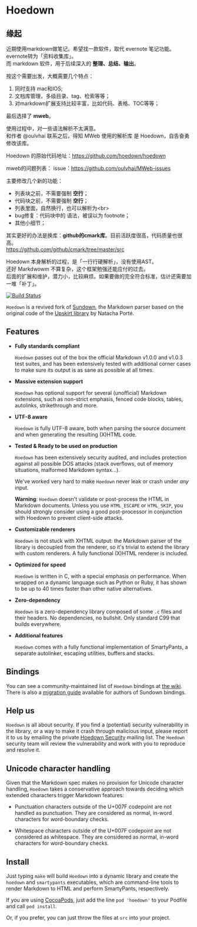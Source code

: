 Hoedown
=======




缘起
--------

近期使用markdown做笔记。希望找一款软件，取代 evernote 笔记功能。<br>
evernote转为「资料收集库」。<br>
而 markdown 软件，用于后续深入的 **整理、总结、输出**。

按这个需要出发，大概需要几个特点：
1. 同时支持 mac和IOS;
2. 文档库管理，多级目录、tag、检索等等；
3. 对markdown扩展支持比较丰富，比如代码、表格、TOC等等；

最后选择了 **mweb**。

使用过程中，对一些语法解析不太满意。<br>
和作者 @oulvhai 联系之后，得知 MWeb 使用的解析库 是 Hoedown，自告奋勇修改该库。

Hoedown 的原始代码地址：https://github.com/hoedown/hoedown

mweb的问题列表： issue：https://github.com/oulvhai/MWeb-issues



主要修改几个新的功能：
- 列表块之前，不需要强制 **空行**；
- 代码块之前，不需要强制 **空行**；
- 列表里面，自然换行，也可以解析为\<br\>
- bug修复：代码块中的 语法，被误以为 footnote；
- 其他小细节；

其实更好的办法是换库：**github的cmark库**。目前活跃度很高，代码质量也很高。<br>
https://github.com/github/cmark/tree/master/src

Hoedown 本身解析的过程，是「一行行硬解析」，没有使用AST。<br>
还好 Markdwowm 不算复杂，这个框架勉强还能应付的过去。<br>
后面的扩展和维护，潜力小，比较麻烦。如果要做的完全符合标准，估计还需要加一堆「补丁」。




[![Build Status](https://travis-ci.org/hoedown/hoedown.png?branch=master)](https://travis-ci.org/hoedown/hoedown)

`Hoedown` is a revived fork of [Sundown](https://github.com/vmg/sundown),
the Markdown parser based on the original code of the
[Upskirt library](http://fossil.instinctive.eu/libupskirt/index)
by Natacha Porté.


Features
--------

*	**Fully standards compliant**

	`Hoedown` passes out of the box the official Markdown v1.0.0 and v1.0.3
	test suites, and has been extensively tested with additional corner cases
	to make sure its output is as sane as possible at all times.

*	**Massive extension support**

	`Hoedown` has optional support for several (unofficial) Markdown extensions,
	such as non-strict emphasis, fenced code blocks, tables, autolinks,
	strikethrough and more.

*	**UTF-8 aware**

	`Hoedown` is fully UTF-8 aware, both when parsing the source document and when
	generating the resulting (X)HTML code.

*	**Tested & Ready to be used on production**

	`Hoedown` has been extensively security audited, and includes protection against
	all possible DOS attacks (stack overflows, out of memory situations, malformed
	Markdown syntax...).

	We've worked very hard to make `Hoedown` never leak or crash under *any* input.

	**Warning**: `Hoedown` doesn't validate or post-process the HTML in Markdown documents.
	Unless you use `HTML_ESCAPE` or `HTML_SKIP`, you should strongly consider using a
	good post-processor in conjunction with Hoedown to prevent client-side attacks.

*	**Customizable renderers**

	`Hoedown` is not stuck with XHTML output: the Markdown parser of the library
	is decoupled from the renderer, so it's trivial to extend the library with
	custom renderers. A fully functional (X)HTML renderer is included.

*	**Optimized for speed**

	`Hoedown` is written in C, with a special emphasis on performance. When wrapped
	on a dynamic language such as Python or Ruby, it has shown to be up to 40
	times faster than other native alternatives.

*	**Zero-dependency**

	`Hoedown` is a zero-dependency library composed of some `.c` files and their
	headers. No dependencies, no bullshit. Only standard C99 that builds everywhere.

*	**Additional features**

	`Hoedown` comes with a fully functional implementation of SmartyPants,
	a separate autolinker, escaping utilities, buffers and stacks.

Bindings
--------

You can see a community-maintained list of `Hoedown` bindings at
[the wiki](https://github.com/hoedown/hoedown/wiki/Bindings). There is also a
[migration guide](https://github.com/hoedown/hoedown/wiki/Migration-Guide)
available for authors of Sundown bindings.

Help us
-------

`Hoedown` is all about security. If you find a (potential) security vulnerability in the
library, or a way to make it crash through malicious input, please report it to us by
emailing the private [Hoedown Security](mailto:hoedown-security@googlegroups.com)
mailing list. The `Hoedown` security team will review the vulnerability and work with you
to reproduce and resolve it.

Unicode character handling
--------------------------

Given that the Markdown spec makes no provision for Unicode character handling, `Hoedown`
takes a conservative approach towards deciding which extended characters trigger Markdown
features:

*	Punctuation characters outside of the U+007F codepoint are not handled as punctuation.
	They are considered as normal, in-word characters for word-boundary checks.

*	Whitespace characters outside of the U+007F codepoint are not considered as
	whitespace. They are considered as normal, in-word characters for word-boundary checks.

Install
-------

Just typing `make` will build `Hoedown` into a dynamic library and create the `hoedown`
and `smartypants` executables, which are command-line tools to render Markdown to HTML
and perform SmartyPants, respectively.

If you are using [CocoaPods](http://cocoapods.org), just add the line `pod 'hoedown'` to your Podfile and call `pod install`.

Or, if you prefer, you can just throw the files at `src` into your project.
